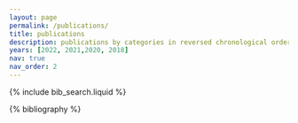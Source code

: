 ```yaml
---
layout: page
permalink: /publications/
title: publications
description: publications by categories in reversed chronological order. generated by jekyll-scholar.
years: [2022, 2021,2020, 2018]
nav: true
nav_order: 2
---
```


<!-- _pages/publications.md -->

<!-- Bibsearch Feature -->

{% include bib_search.liquid %}

<div class="publications">

{% bibliography %}

</div>
